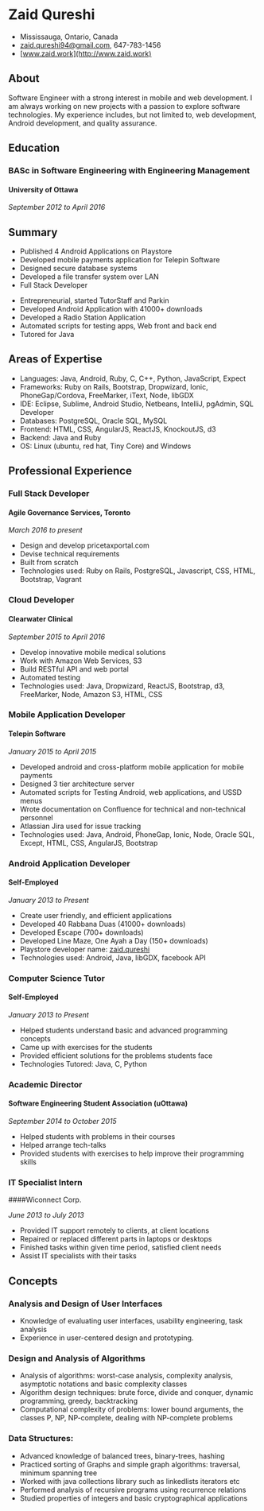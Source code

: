# Zaid Qureshi

- Mississauga, Ontario, Canada
- <zaid.qureshi94@gmail.com>, 647-783-1456
- [www.zaid.work](http://www.zaid.work)

## About

Software Engineer with a strong interest in mobile and web development. I am always working on new projects with a passion to explore software technologies. My experience includes, but not limited to, web development, Android development, and quality assurance.

## Education

### BASc in Software Engineering with Engineering Management

#### University of Ottawa

*September 2012 to April 2016*

## Summary

<ul class="skills-list"></ul>

- Published 4 Android Applications on Playstore
- Developed mobile payments application for Telepin Software
- Designed secure database systems
- Developed a file transfer system over LAN
- Full Stack Developer

<ul class="skills-list"></ul>

- Entrepreneurial, started TutorStaff and Parkin
- Developed Android Application with 41000+ downloads
- Developed a Radio Station Application
- Automated scripts for testing apps, Web front and back end
- Tutored for Java

## Areas of Expertise

- Languages: Java, Android, Ruby, C, C++, Python, JavaScript, Expect
- Frameworks: Ruby on Rails, Bootstrap, Dropwizard, Ionic, PhoneGap/Cordova, FreeMarker, iText, Node, libGDX
- IDE: Eclipse, Sublime, Android Studio, Netbeans, IntelliJ, pgAdmin, SQL Developer
- Databases: PostgreSQL, Oracle SQL, MySQL
- Frontend: HTML, CSS, AngularJS, ReactJS, KnockoutJS, d3
- Backend: Java and Ruby
- OS: Linux (ubuntu, red hat, Tiny Core) and Windows

## Professional Experience

### Full Stack Developer

#### Agile Governance Services, Toronto

*March 2016 to present*

- Design and develop pricetaxportal.com
- Devise technical requirements
- Built from scratch
- Technologies used: Ruby on Rails, PostgreSQL, Javascript, CSS, HTML, Bootstrap, Vagrant

### Cloud Developer

#### Clearwater Clinical

*September 2015 to April 2016*

- Develop innovative mobile medical solutions
- Work with Amazon Web Services, S3
- Build RESTful API and web portal
- Automated testing
- Technologies used: Java, Dropwizard, ReactJS, Bootstrap, d3, FreeMarker, Node, Amazon S3, HTML, CSS

### Mobile Application Developer

#### Telepin Software

*January 2015 to April 2015*

- Developed android and cross-platform mobile application for mobile payments
- Designed 3 tier architecture server
- Automated scripts for Testing Android, web applications, and USSD menus
- Wrote documentation on Confluence for technical and non-technical personnel
- Atlassian Jira used for issue tracking
- Technologies used: Java, Android, PhoneGap, Ionic, Node, Oracle SQL, Except, HTML, CSS, AngularJS, Bootstrap

### Android Application Developer

#### Self-Employed

*January 2013 to Present*

- Create user friendly, and efficient applications
- Developed 40 Rabbana Duas (41000+ downloads)
- Developed Escape (700+ downloads)
- Developed Line Maze, One Ayah a Day (150+ downloads)
- Playstore developer name: [zaid.qureshi](https://play.google.com/store/apps/developer?id=zaid.qureshi)
- Technologies used: Android, Java, libGDX, facebook API

### Computer Science Tutor

#### Self-Employed

*January 2013 to Present*

- Helped students understand basic and advanced programming concepts
- Came up with exercises for the students
- Provided efficient solutions for the problems students face
- Technologies Tutored: Java, C, Python

### Academic Director

#### Software Engineering Student Association (uOttawa)

*September 2014 to October 2015*

- Helped students with problems in their courses
- Helped arrange tech-talks
- Provided students with exercises to help improve their programming skills

### IT Specialist Intern

####Wiconnect Corp.

*June 2013 to July 2013*

- Provided IT support remotely to clients, at client locations
- Repaired or replaced different parts in laptops or desktops
- Finished tasks within given time period, satisfied client needs
- Assist IT specialists with their tasks

## Concepts

### Analysis and Design of User Interfaces

- Knowledge of evaluating user interfaces, usability engineering, task analysis
- Experience in user-centered design and prototyping.

### Design and Analysis of Algorithms

- Analysis of algorithms: worst-case analysis, complexity analysis, asymptotic
notations and basic complexity classes
- Algorithm design techniques: brute force, divide and conquer, dynamic
programming, greedy, backtracking
- Computational complexity of problems: lower bound arguments, the classes P,
NP, NP-complete, dealing with NP-complete problems

### Data Structures:

- Advanced knowledge of balanced trees, binary-trees, hashing
- Practiced sorting of Graphs and simple graph algorithms: traversal, minimum spanning tree
- Worked with java collections library such as linkedlists iterators etc
- Performed analysis of recursive programs using recurrence relations
- Studied properties of integers and basic cryptographical applications